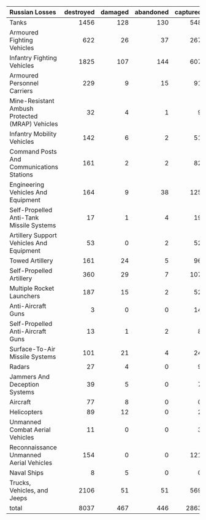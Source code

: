 | Russian Losses                                   |   destroyed |   damaged |   abandoned |   captured |   total |
|:-------------------------------------------------|------------:|----------:|------------:|-----------:|--------:|
| Tanks                                            |        1456 |       128 |         130 |        548 |    2262 |
| Armoured Fighting Vehicles                       |         622 |        26 |          37 |        267 |     952 |
| Infantry Fighting Vehicles                       |        1825 |       107 |         144 |        607 |    2683 |
| Armoured Personnel Carriers                      |         229 |         9 |          15 |         91 |     344 |
| Mine-Resistant Ambush Protected  (MRAP) Vehicles |          32 |         4 |           1 |          9 |      46 |
| Infantry Mobility Vehicles                       |         142 |         6 |           2 |         51 |     201 |
| Command Posts And Communications Stations        |         161 |         2 |           2 |         82 |     247 |
| Engineering Vehicles And Equipment               |         164 |         9 |          38 |        125 |     336 |
| Self-Propelled Anti-Tank Missile Systems         |          17 |         1 |           4 |         19 |      41 |
| Artillery Support Vehicles And Equipment         |          53 |         0 |           2 |         52 |     107 |
| Towed Artillery                                  |         161 |        24 |           5 |         96 |     286 |
| Self-Propelled Artillery                         |         360 |        29 |           7 |        107 |     503 |
| Multiple Rocket Launchers                        |         187 |        15 |           2 |         52 |     256 |
| Anti-Aircraft Guns                               |           3 |         0 |           0 |         14 |      17 |
| Self-Propelled Anti-Aircraft Guns                |          13 |         1 |           2 |          8 |      24 |
| Surface-To-Air Missile Systems                   |         101 |        21 |           4 |         24 |     150 |
| Radars                                           |          27 |         4 |           0 |          9 |      40 |
| Jammers And Deception Systems                    |          39 |         5 |           0 |          7 |      51 |
| Aircraft                                         |          77 |         8 |           0 |          0 |      85 |
| Helicopters                                      |          89 |        12 |           0 |          2 |     103 |
| Unmanned Combat Aerial Vehicles                  |          11 |         0 |           0 |          3 |      14 |
| Reconnaissance Unmanned Aerial Vehicles          |         154 |         0 |           0 |        121 |     275 |
| Naval Ships                                      |           8 |         5 |           0 |          0 |      13 |
| Trucks, Vehicles, and Jeeps                      |        2106 |        51 |          51 |        569 |    2777 |
| total                                            |        8037 |       467 |         446 |       2863 |   11813 |